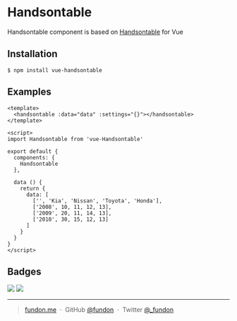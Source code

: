 # Handsontable

Handsontable component is based on [Handsontable](https://github.com/handsontable/handsontable) for Vue

## Installation

```
$ npm install vue-handsontable
```

## Examples

```vue
<template>
  <handsontable :data="data" :settings="{}"></handsontable>
</template>

<script>
import Handsontable from 'vue-Handsontable'

export default {
  components: {
    Handsontable
  },

  data () {
    return {
      data: [
        ['', 'Kia', 'Nissan', 'Toyota', 'Honda'],
        ['2008', 10, 11, 12, 13],
        ['2009', 20, 11, 14, 13],
        ['2010', 30, 15, 12, 13]
      ]
    }
  }
}
</script>
```

## Badges

![](https://img.shields.io/badge/license-MIT-blue.svg)
![](https://img.shields.io/badge/status-stable-green.svg)

---

> [fundon.me](https://fundun.me) &nbsp;&middot;&nbsp;
> GitHub [@fundon](https://github.com/fundon) &nbsp;&middot;&nbsp;
> Twitter [@_fundon](https://twitter.com/_fundon)

